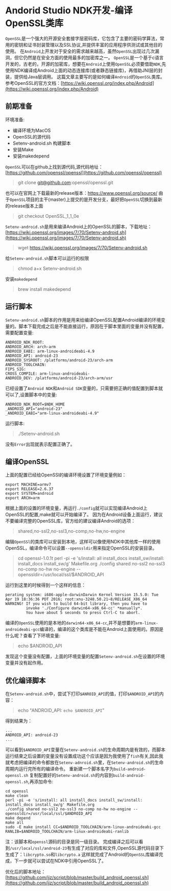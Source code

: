 # Andorid Studio NDK开发-编译OpenSSL类库

`OpenSSL`是一个强大的开源安全套接字层密码库，它包含了主要的密码学算法，常用的密钥和证书封装管理以及SSL协议,并提供丰富的应用程序供测试或其他目的使用。
在`Android`上开发对于安全的需求越来越高，虽然`OpenSSL`出现过几次漏洞，但它仍然是在安全方面的使用最多的加密库之一。
`OpenSSL`是一个基于c语言开发的，古老的，开源的加密库，想要在`Android`上使用`OpenSSL`必须要借助`NDK`,先使用NDK编译成Android上面的动态连接库(或者静态链接库)，再借助JNI层的封装，提供给Java层调用。
这篇文章主要写的是如何编译`Android`的`OpenSSL`类库。参考OpenSSL的官方文档：[https://wiki.openssl.org/index.php/Android](https://wiki.openssl.org/index.php/Android)

## 前期准备

环境准备:
* 编译环境为MacOS
* OpenSSL的源代码
* Setenv-android.sh 构建脚本
* 安装Make
* 安装makedepend


`OpenSSL`可以在github上找到源代码,源代码地址：[https://github.com/openssl/openssl](https://github.com/openssl/openssl)
>git clone git@github.com:openssl/openssl.git

也可以在官网上下载最新的release版本：https://www.openssl.org/source/
由于`OpenSSL`项目的主干(master)上提交的是开发分支，最好把`OpenSSL`切换到最新的release版本上面
>git checkout OpenSSL_1_1_0e

`Setenv-android.sh`是用来编译Android上的OpenSSL的脚本，下载地址：[https://wiki.openssl.org/images/7/70/Setenv-android.sh](https://wiki.openssl.org/images/7/70/Setenv-android.sh)
>wget https://wiki.openssl.org/images/7/70/Setenv-android.sh

给`Setenv-android.sh`脚本可以运行的权限
>chmod a+x Setenv-android.sh

安装`makedepend`
>brew install makedepend

## 运行脚本
`Setenv-android.sh`脚本的作用是用来给编译OpenSSL配置Android编译的环境变量的。脚本下载完成之后是不能直接运行，原因在于脚本里面的变量并没有配置，需要配置变量:
```
ANDROID_NDK_ROOT:
ANDROID_ARCH: arch-arm
ANDROID_EABI: arm-linux-androideabi-4.9
ANDROID_API: android-23
ANDROID_SYSROOT: /platforms/android-23/arch-arm
ANDROID_TOOLCHAIN:
FIPS_SIG:
CROSS_COMPILE: arm-linux-androideabi-
ANDROID_DEV: /platforms/android-23/arch-arm/usr
```
已经设置了`Android NDK`和`Android SDK`变量的，只需要把正确的值配置到脚本就可以了,设置脚本中的变量:
```
ANDROID_NDK_ROOT=$NDK_HOME
_ANDROID_API="android-23"
_ANDROID_EABI="arm-linux-androideabi-4.9"
```
运行脚本:
>./Setenv-android.sh

没有`Error`出现就表示配置正确了。


## 编译OpenSSL

上面的配置已经给OpenSSl的编译环境设置了环境变量例如：
```
export MACHINE=armv7
export RELEASE=2.6.37
export SYSTEM=android
export ARCH=arm
```
根据上面的设置的环境变量，再运行`./config`就可以实现编译Android上OpenSSL的配置,make就可以开始编译了。
因为在Android设备上面运行，建议不要编译完整的OpenSSL库，官方给的建议编译Android的选项：
>shared,no-ssl2,no-ssl3,no-comp,no-hw,no-engine

编辑`OpenSSl`的类库可以安装到本地，这样可以像使用NDK中其他库一样的使用OpenSSL，编译命令可以设置`--openssldir`用来指定OpenSSL的安装目录。

>cd openssl-1.0.1t
perl -pi -e 's/install: all install_docs install_sw/install: install_docs install_sw/g' Makefile.org
./config shared no-ssl2 no-ssl3 no-comp no-hw no-engine --openssldir=/usr/local/ssl/$ANDROID_API

运行到这里的时候得到一个这样的信息：
```
perating system: i686-apple-darwinDarwin Kernel Version 15.5.0: Tue Apr 19 18:36:36 PDT 2016; root:xnu-3248.50.21~8/RELEASE_X86_64
WARNING! If you wish to build 64-bit library, then you have to
         invoke './Configure darwin64-x86_64-cc' *manually*.
         You have about 5 seconds to press Ctrl-C to abort.
```
编译的`OpenSSL`使用的是本地的`darwin64-x86_64-cc`,并不是想要的`arm-linux-androideabi-gcc`编译的，编译的这个类库是不能在Android上面使用的。原因是什么呢？查看了下环境变量:
>echo $ANDROID_API

发现这个变量没有配置，上面的环境变量的配置`Setenv-android.sh`在设置的环境变量并没有起作用。

## 优化编译脚本
在`Setenv-android.sh`中，尝试下打印`$ANROID_API`的值，打印`$ANDROID_API`的内容：
>echo "ANDROID_API: `echo $ANDROID_API`"

得到结果为：
```
...
ANDROID_API: android-23
...
```
可以看到`$ANDROID_API`变量在`Setenv-android.sh`的生命周期内是有效的，而脚本运行结束之后设置的变量没有设置成功这个应该是因为我使用了`fish`有关,因此我就考虑把编译的命令都放在`Setenv-adnroid.sh`里，在`Setenv-android.sh`的生命周期内运行完所有的编译命令。
重新建一个脚本名字为`build-android-openssl.sh`
复制配置好的`Setenv-android.sh`的内容到`build-android-openssl.sh`,再添加命令:
```
cd openssl
make clean
perl -pi -e 's/install: all install_docs install_sw/install: install_docs install_sw/g' Makefile.org
./config shared no-ssl2 no-ssl3 no-comp no-hw no-engine --openssldir=/usr/local/ssl/$ANDROID_API
make depend
make all
sudo -E make install CC=$ANDROID_TOOLCHAIN/arm-linux-androideabi-gcc RANLIB=$ANDROID_TOOLCHAIN/arm-linux-androideabi-ranlib
```
注：该脚本和`openssl`源码的目录是同一级目录。
完成编译之后可以看到`/usr/local/ssl/android-23`有生成了对应的库和文件,OpenSSL源代码目录下生成了：`libcrypto.so`和`libcrypto.a`
这样就完成了Android的`OpenSSL`库编译完成，下一步就可以尝试在NDK中引用OpenSSL了。

优化后的脚本地址：[https://github.com/jjz/script/blob/master/build_android_openssl.sh](https://github.com/jjz/script/blob/master/build_android_openssl.sh)

